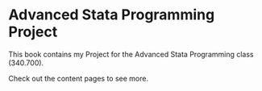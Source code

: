 # Advanced Stata Programming Project

This book contains my Project for the Advanced Stata Programming class (340.700).


Check out the content pages to see more.

```{tableofcontents}
```
